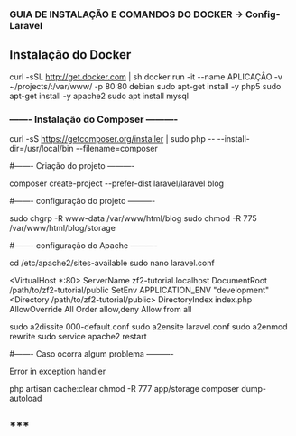 ### GUIA DE INSTALAÇÃO E COMANDOS DO DOCKER -> Config-Laravel

## Instalação do Docker 

curl -sSL http://get.docker.com | sh
docker run -it --name APLICAÇÂO -v ~/projects/:/var/www/ -p 80:80 debian
sudo apt-get install -y php5
sudo apt-get install -y apache2
sudo apt install mysql

### ——- Instalação do Composer ———-

curl -sS https://getcomposer.org/installer | sudo php -- --install-dir=/usr/local/bin --filename=composer


#——- Criação do projeto ———-

composer create-project --prefer-dist laravel/laravel blog

#——- configuração do projeto ———-

sudo chgrp -R www-data /var/www/html/blog
sudo chmod -R 775 /var/www/html/blog/storage

#——- configuração do Apache ———-

cd /etc/apache2/sites-available
sudo nano laravel.conf

<VirtualHost *:80>
     ServerName zf2-tutorial.localhost
     DocumentRoot /path/to/zf2-tutorial/public
     SetEnv APPLICATION_ENV "development"
     <Directory /path/to/zf2-tutorial/public>
         DirectoryIndex index.php
         AllowOverride All
         Order allow,deny
         Allow from all
     </Directory>
 </VirtualHost>

sudo a2dissite 000-default.conf
sudo a2ensite laravel.conf
sudo a2enmod rewrite
sudo service apache2 restart



#——- Caso ocorra algum problema ———-

Error in exception handler

php artisan cache:clear 
chmod -R 777 app/storage 
composer dump-autoload



## ***
